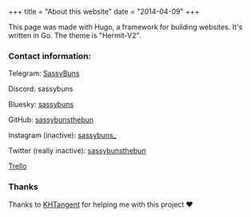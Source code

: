 +++
title = "About this website"
date = "2014-04-09"
+++

This page was made with Hugo, a framework for building websites. It's written in Go. The theme is "Hermit-V2".

### Contact information: 

Telegram: [SassyBuns](https://t.me/SassyBuns)

Discord: sassybuns

Bluesky: [sassybuns](https://bsky.app/profile/sassybuns.no)

GitHub: [sassybunsthebun](https://github.com/sassybunsthebun)

Instagram (inactive): [sassybuns_](https://www.instagram.com/sassybuns_/)

Twitter (really inactive): [sassybunsthebun](https://twitter.com/sassybunsthebun)

[Trello](https://trello.com/b/vVMKTy7p/sassybuns)

### Thanks

Thanks to [KHTangent](https://khtangent.com) for helping me with this project ♥